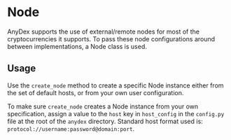 # Node

AnyDex supports the use of external/remote nodes for most of the cryptocurrencies it supports.
To pass these node configurations around between implementations, a Node class is used.

## Usage
Use the `create_node` method to create a specific Node instance either from the set of default hosts, or from your own user configuration.

To make sure `create_node` creates a Node instance from your own specification, assign a value to the `host` key in `host_config` in the `config.py` file at the root of the `anydex` directory.
Standard host format used is: `protocol://username:password@domain:port`.
